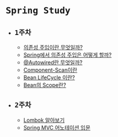 # `Spring Study`

- ## `1주차`
    - [의존성 주입이란 무엇일까?]()
    - [Spring에서 의존성 주입은 어떻게 할까?]()
    - [@Autowired란 무엇일까?]()
    - [Component-Scan이란](https://devlog-wjdrbs96.tistory.com/167?category=882236)
    - [Bean LifeCycle 이란?]()
    - [Bean의 Scope란?]()
    
- ## `2주차`
    - [Lombok 알아보기]()
    - [Spring MVC 어노테이션 입문]()